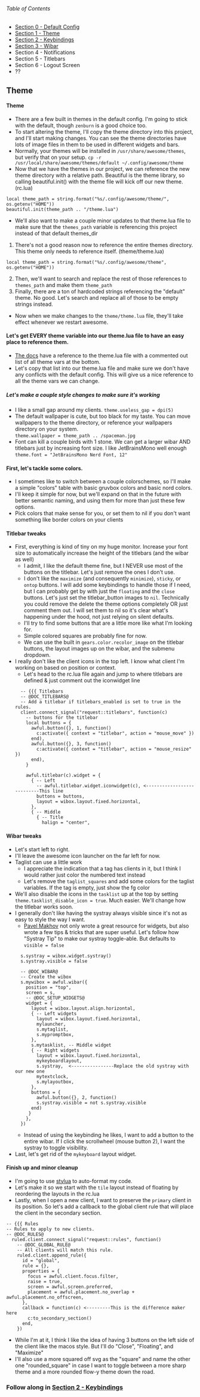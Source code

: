 ###### Table of Contents
* [Section 0 - Default Config](https://github.com/trip-zip/awesome-from-scratch/tree/00-default)
* [Section 1 - Theme](https://github.com/trip-zip/awesome-from-scratch/tree/01-theme)
* [Section 2 - Keybindings](https://github.com/trip-zip/awesome-from-scratch/tree/02-keybindings)
* [Section 3 - Wibar](https://github.com/trip-zip/awesome-from-scratch/tree/03-wibar)
* Section 4 - Notifications
* Section 5 - Titlebars
* Section 6 - Logout Screen
* ??



## Theme

#### Theme
* There are a few built in themes in the default config.  I'm going to stick with the default, though `zenburn` is a good choice too.
* To start altering the theme, I'll copy the theme directory into this project, and I'll start making changes.  You can see the theme directories have lots of image files in them to be used in different widgets and bars.
* Normally, your themes will be installed in `/usr/share/awesome/themes`, but verify that on your setup.
`cp -r /usr/local/share/awesome/themes/default ~/.config/awesome/theme`
* Now that we have the themes in our project, we can reference the new theme directory with a relative path.
  Beautiful is the theme library, so calling beautiful.init() with the theme file will kick off our new theme.
(rc.lua)
```
local theme_path = string.format("%s/.config/awesome/theme/", os.getenv("HOME"))
beautiful.init(theme_path .. "/theme.lua")
```

* We'll also want to make a couple minor updates to that theme.lua file to make sure that the `themes_path` variable is referencing this project instead of that default themes_dir
1. There's not a good reason now to reference the entire themes directory.  This theme only needs to reference itself.
(theme/theme.lua)
```
local theme_path = string.format("%s/.config/awesome/theme", os.getenv("HOME"))
```
2. Then, we'll want to search and replace the rest of those references to `themes_path` and make them `theme_path`
3. Finally, there are a ton of hardcoded strings referencing the "default" theme.  No good.  Let's search and replace all of those to be empty strings instead.

* Now when we make changes to the `theme/theme.lua` file, they'll take effect whenever we restart awesome.

#### Let's get EVERY theme variable into our theme.lua file to have an easy place to reference them.
* [The docs](https://awesomewm.org/apidoc/documentation/06-appearance.md.html) have a reference to the theme.lua file with a commented out list of all theme vars at the bottom.
* Let's copy that list into our theme.lua file and make sure we don't have any conflicts with the default config.  This will give us a nice reference to all the theme vars we can change.

##### Let's make a couple style changes to make sure it's working
* I like a small gap around my clients.
  `theme.useless_gap = dpi(5)`
* The default wallpaper is cute, but too black for my taste.  You can move wallpapers to the theme directory, or reference your wallpapers directory on your system.  
  `theme.wallpaper = theme_path .. /spaceman.jpg`
* Font can kill a couple birds with 1 stone.  We can get a larger wibar AND titlebars just by increasing font size.  I like JetBrainsMono well enough
  `theme.font = "JetBrainsMono Nerd Font, 12"`

#### First, let's tackle some colors.
* I sometimes like to switch between a couple colorschemes, so I'll make a simple "colors" table with basic gruvbox colors and basic nord colors.
* I'll keep it simple for now, but we'll expand on that in the future with better semantic naming, and using them for more than just these few options.
* Pick colors that make sense for you, or set them to nil if you don't want something like border colors on your clients

#### Titlebar tweaks
* First, everything is kind of tiny on my huge monitor.  Increase your font size to automatically increase the height of the titlebars (and the wibar as well)
  * I admit, I like the default theme fine, but I NEVER use most of the buttons on the titlebar.  Let's just remove the ones I don't use.
  * I don't like the `maximize` (and consequently `minimize`), `sticky`, or `ontop` buttons.  I will add some keybindings to handle those if I need, but I can probably get by with just the `floating` and the `close` buttons.  Let's just set the titlebar_button images to `nil`.  Technically you could remove the delete the theme options completely OR just comment them out.  I will set them to nil so it's clear what's happening under the hood, not just relying on silent defaults.
  * I'll try to find some buttons that are a little more like what I'm looking for.
  * Simple colored squares are probably fine for now.
  * We can use the built in `gears.color.recolor_image` on the titlebar buttons, the layout images up on the wibar, and the submenu dropdown.
* I really don't like the client icons in the top left.  I know what client I'm working on based on position or context.
  * Let's head to the rc.lua file again and jump to where titlebars are defined & just comment out the iconwidget line
  ```
    -- {{{ Titlebars
    -- @DOC_TITLEBARS@
    -- Add a titlebar if titlebars_enabled is set to true in the rules.
    client.connect_signal("request::titlebars", function(c)
      -- buttons for the titlebar
      local buttons = {
        awful.button({}, 1, function()
          c:activate({ context = "titlebar", action = "mouse_move" })
        end),
        awful.button({}, 3, function()
          c:activate({ context = "titlebar", action = "mouse_resize" })
        end),
      }

      awful.titlebar(c).widget = {
        { -- Left
          -- awful.titlebar.widget.iconwidget(c), <---------------------------This line
          buttons = buttons,
          layout = wibox.layout.fixed.horizontal,
        },
        { -- Middle
          { -- Title
            halign = "center",
  ```
#### Wibar tweaks
  * Let's start left to right.
  * I'll leave the awesome icon launcher on the far left for now.
  * Taglist can use a little work
    * I appreciate the indication that a tag has clients in it, but I think I would rather just color the numbered text instead
    * Let's remove the `taglist_squares` and add some colors for the taglist variables.  If the tag is empty, just show the fg color
  * We'll also disable the icons in the `tasklist` up at the top by setting `theme.tasklist_disable_icon = true`.  Much easier.  We'll change how the titlebar works soon.
  * I generally don't like having the systray always visible since it's not as easy to style the way I want.
    * [Pavel Makhov](https://pavelmakhov.com/awesome-wm-widgets/) not only wrote a great resource for widgets, but also wrote a few tips & tricks that are super useful.  Let's follow how "Systray Tip" to make our systray toggle-able.  But defaults to `visible = false`
    ```
      s.systray = wibox.widget.systray()
      s.systray.visible = false

      -- @DOC_WIBAR@
      -- Create the wibox
      s.mywibox = awful.wibar({
        position = "top",
        screen = s,
        -- @DOC_SETUP_WIDGETS@
        widget = {
          layout = wibox.layout.align.horizontal,
          { -- Left widgets
            layout = wibox.layout.fixed.horizontal,
            mylauncher,
            s.mytaglist,
            s.mypromptbox,
          },
          s.mytasklist, -- Middle widget
          { -- Right widgets
            layout = wibox.layout.fixed.horizontal,
            mykeyboardlayout,
            s.systray,  <----------------Replace the old systray with our new one
            mytextclock,
            s.mylayoutbox,
          },
          buttons = {
            awful.button({}, 2, function()
            s.systray.visible = not s.systray.visible
          end)
         }
        },
      })
    ```
    * Instead of using the keybinding he likes, I want to add a button to the entire wibar.  If I click the scrollwheel (mouse button 2), I want the systray to toggle visibility.
  * Last, let's get rid of the `mykeyboard` layout widget.
#### Finish up and minor cleanup
* I'm going to use [stylua](https://github.com/JohnnyMorganz/StyLua) to auto-format my code.
* Let's make it so we start with the `tile` layout instead of floating by reordering the layouts in the rc.lua
* Lastly, when I open a new client, I want to preserve the `primary` client in its position.  So let's add a callback to the global client rule that will place the client in the secondary section.
```
-- {{{ Rules
-- Rules to apply to new clients.
-- @DOC_RULES@
  ruled.client.connect_signal("request::rules", function()
    -- @DOC_GLOBAL_RULE@
    -- All clients will match this rule.
    ruled.client.append_rule({
      id = "global",
      rule = {},
      properties = {
        focus = awful.client.focus.filter,
        raise = true,
        screen = awful.screen.preferred,
        placement = awful.placement.no_overlap + awful.placement.no_offscreen,
      },
      callback = function(c) <---------This is the difference maker here
        c:to_secondary_section()
      end,
    })
```

* While I'm at it, I think I like the idea of having 3 buttons on the left side of the client like the macos style.  But I'll do "Close", "Floating", and "Maximize"
* I'll also use a more squared off svg as the "square" and name the other one "rounded_square" in case I want to toggle between a more sharp theme and a more rounded flow-y theme down the road.

### Follow along in [Section 2 - Keybindings](https://github.com/trip-zip/awesome-from-scratch/tree/02-keybindings)
